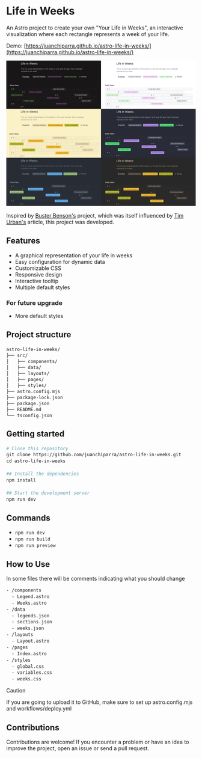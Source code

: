 # Life in Weeks
An Astro project to create your own "Your Life in Weeks", an interactive visualization where each rectangle represents a week of your life.

Demo: [https://juanchiparra.github.io/astro-life-in-weeks/](https://juanchiparra.github.io/astro-life-in-weeks/)

![life-in-weeks](/life-in-weeks.png)

Inspired by [Buster Benson's](https://busterbenson.com/life-in-weeks) project, which was itself influenced by [Tim Urban's](https://waitbutwhy.com/2014/05/life-weeks.html) article, this project was developed.

## Features
- A graphical representation of your life in weeks
- Easy configuration for dynamic data
- Customizable CSS
- Responsive design
- Interactive tooltip
- Multiple default styles

### For future upgrade
- More default styles

## Project structure
```
astro-life-in-weeks/
├── src/
│   ├── components/
│   ├── data/
│   ├── layouts/
│   ├── pages/
│   ├── styles/
├── astro.config.mjs
├── package-lock.json
├── package.json
├── README.md
└── tsconfig.json

```

## Getting started
```bash
# Clone this repository
git clone https://github.com/juanchiparra/astro-life-in-weeks.git
cd astro-life-in-weeks
    
## Install the dependencies
npm install
    
## Start the development server
npm run dev
```

## Commands
- `npm run dev`
- `npm run build`
- `npm run preview`

## How to Use
 In some files there will be comments indicating what you should change

```bash
- /components
  - Legend.astro
  - Weeks.astro
- /data
  - legends.json
  - sections.json
  - weeks.json
- /layouts
  - Layout.astro
- /pages
  - Index.astro
- /styles
  - global.css
  - variables.css
  - weeks.css
 ```

> [!CAUTION]
> If you are going to upload it to GitHub, make sure to set up astro.config.mjs and workflows/deploy.yml

## Contributions
Contributions are welcome! If you encounter a problem or have an idea to improve the project, open an issue or send a pull request.

